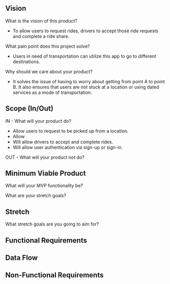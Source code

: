 ## Vision

What is the vision of this product?

  - To allow users to request rides, drivers to accept those ride requests and complete a ride share.

What pain point does this project solve?

  - Users in need of transportation can utilize this app to go to different destinations.

Why should we care about your product?

  - It solves the issue of having to worry about getting from point A to point B. It also ensures that users are not stuck at a location or using dated services as a mode of transportation.


## Scope (In/Out)

IN - What will your product do?

  - Allow users to request to be picked up from a location.
  - Allow 
  - Will allow drivers to accept and complete rides.
  - Will allow user authentication via sign-up or sign-in.

OUT - What will your product not do?


## Minimum Viable Product

What will your MVP functionality be?

What are your stretch goals?

## Stretch

What stretch goals are you going to aim for?

## Functional Requirements

## Data Flow

## Non-Functional Requirements

